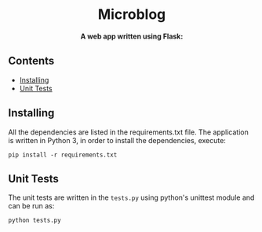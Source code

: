 <h1 align="center">
    Microblog
</h1>

<p align="center">
  <strong>A web app written using Flask:</strong><br>
</p>

## Contents
- [Installing](#-installing)
- [Unit Tests](#-unit-tests)



## Installing
All the dependencies are listed in the requirements.txt file. The application is written in Python 3, in order to 
install the dependencies, execute:

    pip install -r requirements.txt
    
## Unit Tests
The unit tests are written in the `tests.py` using python's unittest module and can be run as:

    python tests.py